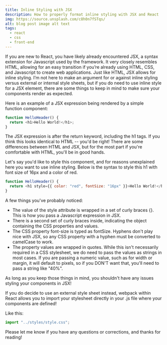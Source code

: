 ```yaml
---
title: Inline Styling with JSX
description: How to properly format inline styling with JSX and React
img: https://source.unsplash.com/c8h0n7fSTqs/
alt: blog post image alt text
tags:
  - react
  - css
  - front-end
---
```


If you are new to React, you have likely already encountered JSX, a syntax extension for Javascript used by the framework. It very closely resembles HTML, allowing for an easy transition if you’re already using HTML, CSS, and Javascript to create web applications. Just like HTML, JSX allows for inline styling. I’m not here to make an argument for or against inline styling versus external or internal style sheets, but if you do need to use inline style for a JSX element, there are some things to keep in mind to make sure your components render as expected.

Here is an example of a JSX expression being rendered by a simple function component:

```javascript
function HelloHeader() {
  return <h1>Hello World!</h1>;
}
```

The JSX expression is after the return keyword, including the h1 tags. If you think this looks identical to HTML -- you'd be right! There are some differences between HTML and JSX, but for the most part if you're comfortable with HTML, you'll be in good hands.

Let's say you'd like to style this component, and for reasons unexplained here you want to use inline styling. Below is the syntax to style this h1 with font size of 16px and a color of red.

```javascript
function HelloHeader() {
  return <h1 style={{ color: "red", fontSize: "16px" }}>Hello World!</h1>;
}
```

A few things you've probably noticed:

- The value of the style attribute is wrapped in a set of curly braces {}. This is how you pass a Javascript expression in JSX.
- There is a second set of curly braces inside, indicating the object containing the CSS properties and values.
- The CSS property font-size is typed as fontSize. Hyphens don't play nice with JSX, so any CSS property with a hyphen must be converted to camelCase to work.
- The property values are wrapped in quotes. While this isn't necessarily required in a CSS stylesheet, we do need to pass the values as strings in most cases. If you are passing a numeric value, such as for width or margin, it will default to pixels, so if you DON'T want that, you'll need to pass a string like "40%".

As long as you keep those things in mind, you shouldn't have any issues styling your components in JSX!

If you do decide to use an external style sheet instead, webpack within React allows you to import your stylesheet directly in your .js file where your components are defined!

Like this:

```javascript
import "../styles/style.css";
```

Please let me know if you have any questions or corrections, and thanks for reading!

